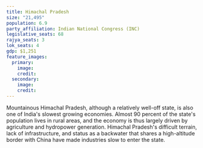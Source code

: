 ```yaml
---
title: Himachal Pradesh
size: "21,495"
population: 6.9
party_affiliation: Indian National Congress (INC)
legislative_seats: 68
rajya_seats: 3
lok_seats: 4
gdp: $1,251
feature_images:
  primary:
    image: 
    credit: 
  secondary:
    image: 
    credit: 
---
```


Mountainous Himachal Pradesh, although a relatively well-off state, is also one of India's slowest growing economies. Almost 90 percent of the state's population lives in rural areas, and the economy is thus largely driven by agriculture and hydropower generation. Himachal Pradesh's difficult terrain, lack of infrastructure, and status as a backwater that shares a high-altitude border with China have made industries slow to enter the state.
